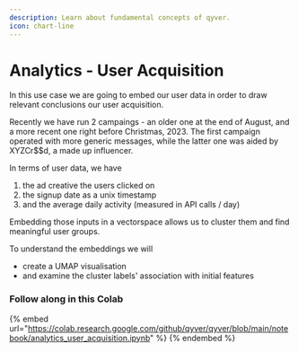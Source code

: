 ```yaml
---
description: Learn about fundamental concepts of qyver.
icon: chart-line
---
```


# Analytics - User Acquisition

In this use case we are going to embed our user data in order to draw relevant conclusions our user acquisition.

Recently we have run 2 campaings - an older one at the end of August, and a more recent one right before Christmas, 2023. The first campaign operated with more generic messages, while the latter one was aided by XYZCr$$d, a made up influencer.

In terms of user data, we have 
1. the ad creative the users clicked on
2. the signup date as a unix timestamp
3. and the average daily activity (measured in API calls / day)

Embedding those inputs in a vectorspace allows us to cluster them and find meaningful user groups.

To understand the embeddings we will
- create a UMAP visualisation
- and examine the cluster labels' association with initial features

### Follow along in this Colab

{% embed url="https://colab.research.google.com/github/qyver/qyver/blob/main/notebook/analytics_user_acquisition.ipynb" %}
{% endembed %}
